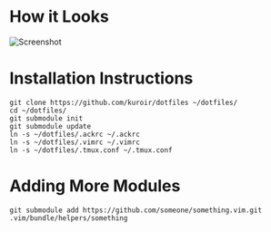 # How it Looks

![Screenshot](http://is.gd/XzLpF9)

# Installation Instructions

    git clone https://github.com/kuroir/dotfiles ~/dotfiles/
    cd ~/dotfiles/
    git submodule init
    git submodule update
    ln -s ~/dotfiles/.ackrc ~/.ackrc
    ln -s ~/dotfiles/.vimrc ~/.vimrc
    ln -s ~/dotfiles/.tmux.conf ~/.tmux.conf

# Adding More Modules

    git submodule add https://github.com/someone/something.vim.git .vim/bundle/helpers/something

